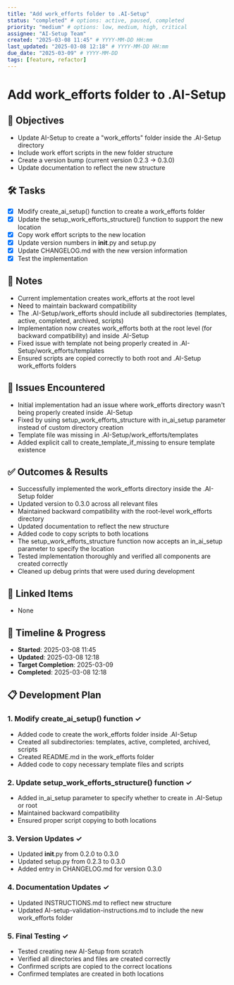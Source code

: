 ```yaml
---
title: "Add work_efforts folder to .AI-Setup"
status: "completed" # options: active, paused, completed
priority: "medium" # options: low, medium, high, critical
assignee: "AI-Setup Team"
created: "2025-03-08 11:45" # YYYY-MM-DD HH:mm
last_updated: "2025-03-08 12:18" # YYYY-MM-DD HH:mm
due_date: "2025-03-09" # YYYY-MM-DD
tags: [feature, refactor]
---
```


# Add work_efforts folder to .AI-Setup

## 🚩 Objectives
- Update AI-Setup to create a "work_efforts" folder inside the .AI-Setup directory
- Include work effort scripts in the new folder structure
- Create a version bump (current version 0.2.3 → 0.3.0)
- Update documentation to reflect the new structure

## 🛠 Tasks
- [x] Modify create_ai_setup() function to create a work_efforts folder
- [x] Update the setup_work_efforts_structure() function to support the new location
- [x] Copy work effort scripts to the new location
- [x] Update version numbers in __init__.py and setup.py
- [x] Update CHANGELOG.md with the new version information
- [x] Test the implementation

## 📝 Notes
- Current implementation creates work_efforts at the root level
- Need to maintain backward compatibility
- The .AI-Setup/work_efforts should include all subdirectories (templates, active, completed, archived, scripts)
- Implementation now creates work_efforts both at the root level (for backward compatibility) and inside .AI-Setup
- Fixed issue with template not being properly created in .AI-Setup/work_efforts/templates
- Ensured scripts are copied correctly to both root and .AI-Setup work_efforts folders

## 🐞 Issues Encountered
- Initial implementation had an issue where work_efforts directory wasn't being properly created inside .AI-Setup
- Fixed by using setup_work_efforts_structure with in_ai_setup parameter instead of custom directory creation
- Template file was missing in .AI-Setup/work_efforts/templates
- Added explicit call to create_template_if_missing to ensure template existence

## ✅ Outcomes & Results
- Successfully implemented the work_efforts directory inside the .AI-Setup folder
- Updated version to 0.3.0 across all relevant files
- Maintained backward compatibility with the root-level work_efforts directory
- Updated documentation to reflect the new structure
- Added code to copy scripts to both locations
- The setup_work_efforts_structure function now accepts an in_ai_setup parameter to specify the location
- Tested implementation thoroughly and verified all components are created correctly
- Cleaned up debug prints that were used during development

## 📌 Linked Items
- None

## 📅 Timeline & Progress
- **Started**: 2025-03-08 11:45
- **Updated**: 2025-03-08 12:18
- **Target Completion**: 2025-03-09
- **Completed**: 2025-03-08 12:18

## 📋 Development Plan

### 1. Modify create_ai_setup() function ✓
- Added code to create the work_efforts folder inside .AI-Setup
- Created all subdirectories: templates, active, completed, archived, scripts
- Created README.md in the work_efforts folder
- Added code to copy necessary template files and scripts

### 2. Update setup_work_efforts_structure() function ✓
- Added in_ai_setup parameter to specify whether to create in .AI-Setup or root
- Maintained backward compatibility
- Ensured proper script copying to both locations

### 3. Version Updates ✓
- Updated __init__.py from 0.2.0 to 0.3.0
- Updated setup.py from 0.2.3 to 0.3.0
- Added entry in CHANGELOG.md for version 0.3.0

### 4. Documentation Updates ✓
- Updated INSTRUCTIONS.md to reflect new structure
- Updated AI-setup-validation-instructions.md to include the new work_efforts folder

### 5. Final Testing ✓
- Tested creating new AI-Setup from scratch
- Verified all directories and files are created correctly
- Confirmed scripts are copied to the correct locations
- Confirmed templates are created in both locations